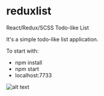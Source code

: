 # reduxlist
React/Redux/SCSS Todo-like List

It's a simple todo-like list application.

To start with:
- npm install
- npm start
- localhost:7733

![alt text](https://image.ibb.co/czN6U5/list_app.png)
